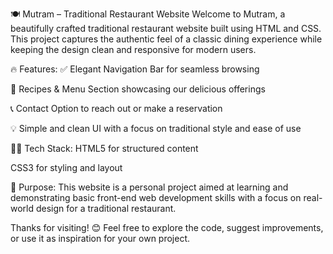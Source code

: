 🍽️ Mutram – Traditional Restaurant Website
Welcome to Mutram, a beautifully crafted traditional restaurant website built using HTML and CSS. This project captures the authentic feel of a classic dining experience while keeping the design clean and responsive for modern users.

🔥 Features:
✅ Elegant Navigation Bar for seamless browsing

🍲 Recipes & Menu Section showcasing our delicious offerings

📞 Contact Option to reach out or make a reservation

💡 Simple and clean UI with a focus on traditional style and ease of use

👨‍💻 Tech Stack:
HTML5 for structured content

CSS3 for styling and layout

📌 Purpose:
This website is a personal project aimed at learning and demonstrating basic front-end web development skills with a focus on real-world design for a traditional restaurant.

Thanks for visiting! 😊
Feel free to explore the code, suggest improvements, or use it as inspiration for your own project.
